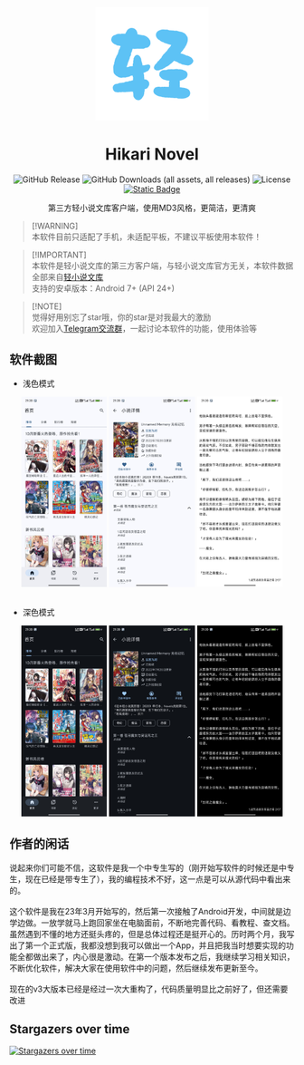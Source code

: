 
<div align="center">

  <div align="center">
    <img src="./README/logo.png" alt="Logo" height="200">
  </div>

  # Hikari Novel

  <div>
    <img alt="GitHub Release" src="https://img.shields.io/github/v/release/15dd/wenku8reader?style=for-the-badge&color=%23408A23">
    <img alt="GitHub Downloads (all assets, all releases)" src="https://img.shields.io/github/downloads/15dd/wenku8reader/total?style=for-the-badge&color=%23478da7">
    <img alt="License" src="https://img.shields.io/badge/License-MIT-Green?style=for-the-badge&color=rgb(164%2C25%2C49)">
    <a href="https://t.me/+JH2H3VpET7ozMTU9"><img alt="Static Badge" src="https://img.shields.io/badge/Telegram-Join%20Group-blue?style=for-the-badge&logo=telegram"></a>
  </div>

  <p align="center"><font>第三方轻小说文库客户端，使用MD3风格，更简洁，更清爽</font></p>
  
</div>

> [!WARNING]\
> 本软件目前只适配了手机，未适配平板，不建议平板使用本软件！

> [!IMPORTANT]\
> 本软件是轻小说文库的第三方客户端，与轻小说文库官方无关，本软件数据全部来自[轻小说文库](https://www.wenku8.cc)\
> 支持的安卓版本：Android 7+ (API 24+)

> [!NOTE]\
> 觉得好用别忘了star哦，你的star是对我最大的激励\
> 欢迎加入[Telegram交流群](https://t.me/+JH2H3VpET7ozMTU9)，一起讨论本软件的功能，使用体验等

## 软件截图
- 浅色模式
<div align="center">
  <img src="./README/1d.jpg" width="30%"></img> <img src="./README/2d.jpg" width="30%"></img> <img src="./README/3d.jpg" width="30%">
</div>

<br>

- 深色模式
<div align="center">
  <img src="./README/1n.jpg" width="30%"></img> <img src="./README/2n.jpg" width="30%"></img> <img src="./README/3n.jpg" width="30%">
</div>

## 作者的闲话
  说起来你们可能不信，这软件是我一个中专生写的（刚开始写软件的时候还是中专生，现在已经是带专生了），我的编程技术不好，这一点是可以从源代码中看出来的。
  <br>
  <br>
  这个软件是我在23年3月开始写的，然后第一次接触了Android开发，中间就是边学边做。一放学就马上跑回家坐在电脑面前，不断地完善代码、看教程、查文档。虽然遇到不懂的地方还挺头疼的，但是总体过程还是挺开心的。历时两个月，我写出了第一个正式版，我都没想到我可以做出一个App，并且把我当时想要实现的功能全都做出来了，内心很是激动。在第一个版本发布之后，我继续学习相关知识，不断优化软件，解决大家在使用软件中的问题，然后继续发布更新至今。
  <br>
  <br>
  现在的v3大版本已经是经过一次大重构了，代码质量明显比之前好了，但还需要改进

## Stargazers over time
[![Stargazers over time](https://starchart.cc/15dd/wenku8reader.svg?variant=adaptive)](https://starchart.cc/15dd/wenku8reader)
